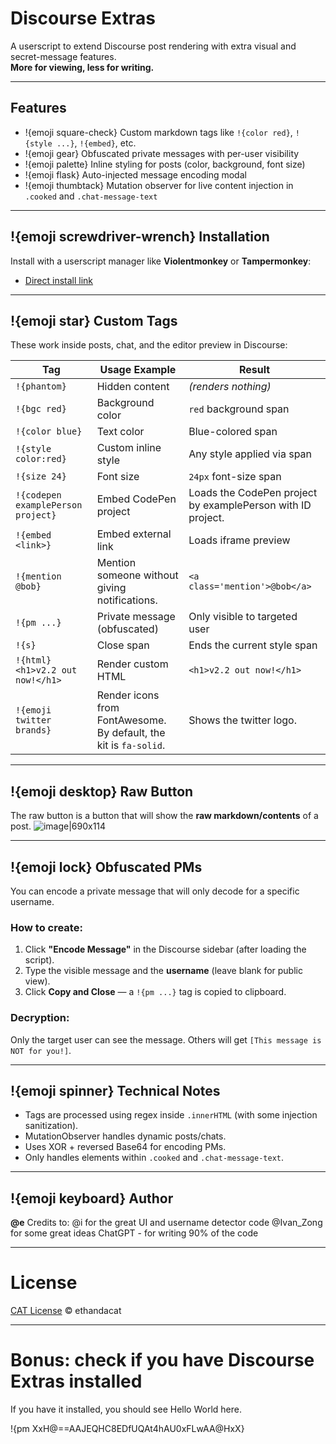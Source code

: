 # Discourse Extras

A userscript to extend Discourse post rendering with extra visual and secret-message features.  
**More for viewing, less for writing.**

---

## Features

- !{emoji square-check} Custom markdown tags like `!​{color red}`, `!​{style ...}`, `!​{embed}`, etc.
- !{emoji gear} Obfuscated private messages with per-user visibility
- !{emoji palette} Inline styling for posts (color, background, font size)
- !{emoji flask} Auto-injected message encoding modal
- !{emoji thumbtack} Mutation observer for live content injection in `.cooked` and `.chat-message-text`

---

## !{emoji screwdriver-wrench} Installation

Install with a userscript manager like **Violentmonkey** or **Tampermonkey**:

- [Direct install link](https://github.com/ethandacat/discourse-extras/raw/refs/heads/main/main.user.js)

---

## !{emoji star} Custom Tags

These work inside posts, chat, and the editor preview in Discourse:

|Tag | Usage Example | Result|
|--- | --- | ---|
|`!​{phantom}` | Hidden content | *(renders nothing)*|
|`!​{bgc red}` | Background color | `red` background span|
|`!​{color blue}` | Text color | Blue-colored span|
|`!​{style color:red}` | Custom inline style | Any style applied via span|
|`!​{size 24}` | Font size | `24px` font-size span|
|`!​{codepen examplePerson project}` | Embed CodePen project | Loads the CodePen project by examplePerson with ID project.|
|`!​{embed <link>}` | Embed external link | Loads iframe preview|
|`!​{mention @bob}` | Mention someone without giving notifications. | `<a class='mention'>@bob</a>`|
|`!​{pm ...}` | Private message (obfuscated) | Only visible to targeted user|
|`!​{s}` | Close span | Ends the current style span|
|`!​{html} <h1>v2.2 out now!</h1>` | Render custom HTML | `<h1>v2.2 out now!</h1>`|
|`!{emoji twitter brands}` | Render icons from FontAwesome. By default, the kit is `fa-solid`. | Shows the twitter logo.|

---

## !{emoji desktop} Raw Button
The raw button is a button that will show the **raw markdown/contents** of a post.
![image|690x114](upload://jC3vzX0Anmsxsbnca8d6QXlXFSR.png)


---

## !{emoji lock} Obfuscated PMs

You can encode a private message that will only decode for a specific username.

### How to create:
1. Click **"Encode Message"** in the Discourse sidebar (after loading the script).
2. Type the visible message and the **username** (leave blank for public view).
3. Click **Copy and Close** — a `!​{pm ...}` tag is copied to clipboard.

### Decryption:
Only the target user can see the message. Others will get `[This message is NOT for you!]`.

---

## !{emoji spinner} Technical Notes

- Tags are processed using regex inside `.innerHTML` (with some injection sanitization).
- MutationObserver handles dynamic posts/chats.
- Uses XOR + reversed Base64 for encoding PMs.
- Only handles elements within `.cooked` and `.chat-message-text`.

---

## !{emoji keyboard} Author

**@e**
Credits to:
@i for the great UI and username detector code
@Ivan_Zong for some great ideas
ChatGPT - for writing 90% of the code

---

# License

[CAT License](https://github.com/ethandacat/discourse-extras/blob/main/LICENSE.MD) © ethandacat

---

# Bonus: check if you have Discourse Extras installed
If you have it installed, you should see Hello World here.

!{pm XxH@==AAJEQHC8EDfUQAt4hAU0xFLwAA@HxX}
